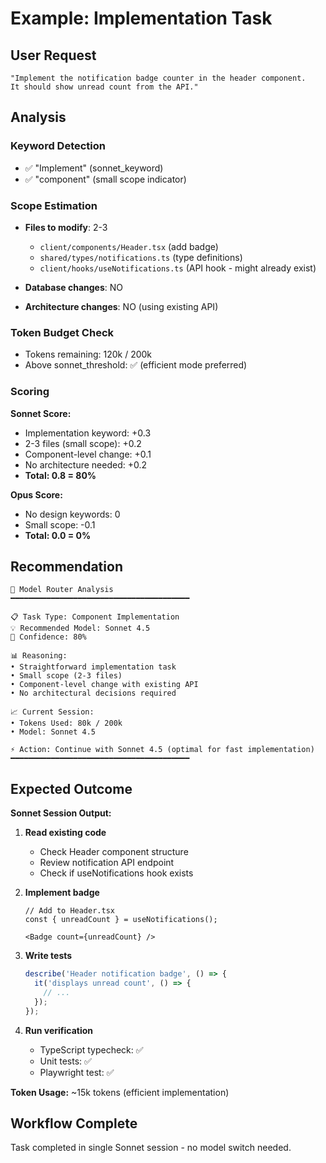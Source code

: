 # Example: Implementation Task

## User Request
```
"Implement the notification badge counter in the header component.
It should show unread count from the API."
```

## Analysis

### Keyword Detection
- ✅ "Implement" (sonnet_keyword)
- ✅ "component" (small scope indicator)

### Scope Estimation
- **Files to modify**: 2-3
  - `client/components/Header.tsx` (add badge)
  - `shared/types/notifications.ts` (type definitions)
  - `client/hooks/useNotifications.ts` (API hook - might already exist)

- **Database changes**: NO
- **Architecture changes**: NO (using existing API)

### Token Budget Check
- Tokens remaining: 120k / 200k
- Above sonnet_threshold: ✅ (efficient mode preferred)

### Scoring

**Sonnet Score:**
- Implementation keyword: +0.3
- 2-3 files (small scope): +0.2
- Component-level change: +0.1
- No architecture needed: +0.2
- **Total: 0.8 = 80%**

**Opus Score:**
- No design keywords: 0
- Small scope: -0.1
- **Total: 0.0 = 0%**

## Recommendation

```
🤖 Model Router Analysis
━━━━━━━━━━━━━━━━━━━━━━━━━━━━━━━━━━━━━━━━

📋 Task Type: Component Implementation
💡 Recommended Model: Sonnet 4.5
🎯 Confidence: 80%

📊 Reasoning:
• Straightforward implementation task
• Small scope (2-3 files)
• Component-level change with existing API
• No architectural decisions required

📈 Current Session:
• Tokens Used: 80k / 200k
• Model: Sonnet 4.5

⚡ Action: Continue with Sonnet 4.5 (optimal for fast implementation)
━━━━━━━━━━━━━━━━━━━━━━━━━━━━━━━━━━━━━━━━
```

## Expected Outcome

**Sonnet Session Output:**
1. **Read existing code**
   - Check Header component structure
   - Review notification API endpoint
   - Check if useNotifications hook exists

2. **Implement badge**
   ```tsx
   // Add to Header.tsx
   const { unreadCount } = useNotifications();

   <Badge count={unreadCount} />
   ```

3. **Write tests**
   ```typescript
   describe('Header notification badge', () => {
     it('displays unread count', () => {
       // ...
     });
   });
   ```

4. **Run verification**
   - TypeScript typecheck: ✅
   - Unit tests: ✅
   - Playwright test: ✅

**Token Usage:** ~15k tokens (efficient implementation)

## Workflow Complete

Task completed in single Sonnet session - no model switch needed.
